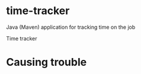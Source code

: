 # time-tracker
Java (Maven) application for tracking time on the job

Time tracker

# Causing trouble
